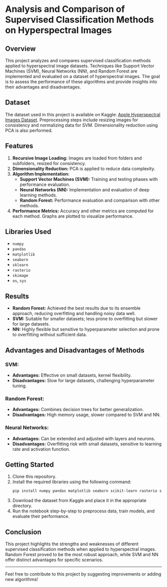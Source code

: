 # Analysis and Comparison of Supervised Classification Methods on Hyperspectral Images

## Overview
This project analyzes and compares supervised classification methods applied to hyperspectral image datasets. Techniques like Support Vector Machines (SVM), Neural Networks (NN), and Random Forest are implemented and evaluated on a dataset of hyperspectral images. The goal is to assess the performance of these algorithms and provide insights into their advantages and disadvantages.

## Dataset
The dataset used in this project is available on Kaggle: [Apple Hyperspectral Images Dataset](https://www.kaggle.com/datasets/warcoder/apple-hyperspectral-images-dataset). Preprocessing steps include resizing images for consistency and normalizing data for SVM. Dimensionality reduction using PCA is also performed.

## Features
1. **Recursive Image Loading:** Images are loaded from folders and subfolders, resized for consistency.
2. **Dimensionality Reduction:** PCA is applied to reduce data complexity.
3. **Algorithm Implementation:**
   - **Support Vector Machines (SVM):** Training and testing phases with performance evaluation.
   - **Neural Networks (NN):** Implementation and evaluation of deep learning methods.
   - **Random Forest:** Performance evaluation and comparison with other methods.
4. **Performance Metrics:** Accuracy and other metrics are computed for each method. Graphs are plotted to visualize performance.

## Libraries Used
- `numpy`
- `pandas`
- `matplotlib`
- `seaborn`
- `sklearn`
- `rasterio`
- `skimage`
- `os`, `sys`

## Results
- **Random Forest:** Achieved the best results due to its ensemble approach, reducing overfitting and handling noisy data well.
- **SVM:** Suitable for smaller datasets; less prone to overfitting but slower for large datasets.
- **NN:** Highly flexible but sensitive to hyperparameter selection and prone to overfitting without sufficient data.

## Advantages and Disadvantages of Methods
### SVM:
- **Advantages:** Effective on small datasets, kernel flexibility.
- **Disadvantages:** Slow for large datasets, challenging hyperparameter tuning.

### Random Forest:
- **Advantages:** Combines decision trees for better generalization.
- **Disadvantages:** High memory usage, slower compared to SVM and NN.

### Neural Networks:
- **Advantages:** Can be extended and adjusted with layers and neurons.
- **Disadvantages:** Overfitting risk with small datasets, sensitive to learning rate and activation function.

## Getting Started
1. Clone this repository.
2. Install the required libraries using the following command:
   ```bash
   pip install numpy pandas matplotlib seaborn scikit-learn rasterio scikit-image
   ```
3. Download the dataset from Kaggle and place it in the appropriate directory.
4. Run the notebook step-by-step to preprocess data, train models, and evaluate their performance.

## Conclusion
This project highlights the strengths and weaknesses of different supervised classification methods when applied to hyperspectral images. Random Forest proved to be the most robust approach, while SVM and NN offer distinct advantages for specific scenarios.

---
Feel free to contribute to this project by suggesting improvements or adding new algorithms!

